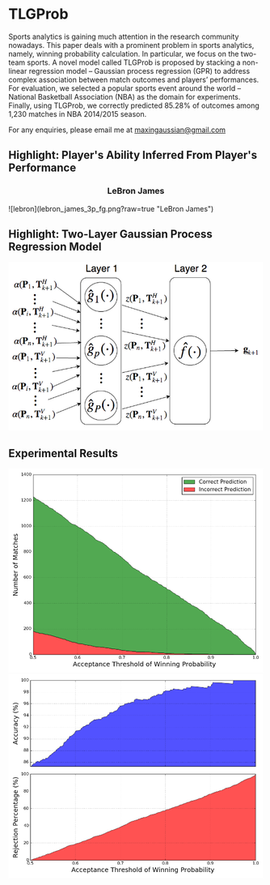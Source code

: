 # TLGProb

Sports analytics is gaining much attention in the research community
nowadays. This paper deals with a prominent problem in sports analytics, namely,
winning probability calculation. In particular, we focus on the two-team sports. A
novel model called TLGProb is proposed by stacking a non-linear regression model
– Gaussian process regression (GPR) to address complex association between match
outcomes and players’ performances. For evaluation, we selected a popular sports
event around the world – National Basketball Association (NBA) as the domain for
experiments. Finally, using TLGProb, we correctly predicted 85.28% of outcomes
among 1,230 matches in NBA 2014/2015 season.

For any enquiries, please email me at maxingaussian@gmail.com

## Highlight: Player's Ability Inferred From Player's Performance
<h3 align="center">
LeBron James
</h3>
![lebron](lebron_james_3p_fg.png?raw=true "LeBron James")

## Highlight: Two-Layer Gaussian Process Regression Model
![TLGstructure](TLGProb_Architecture.png?raw=true "TLG structure")


## Experimental Results
![CorrectVsIncorrect](correct_vs_incorrect.png "Correct vs Incorrect")
![AccuracyVsRejection](accuracy_vs_rejection.png "Accuracy vs Rejection")
